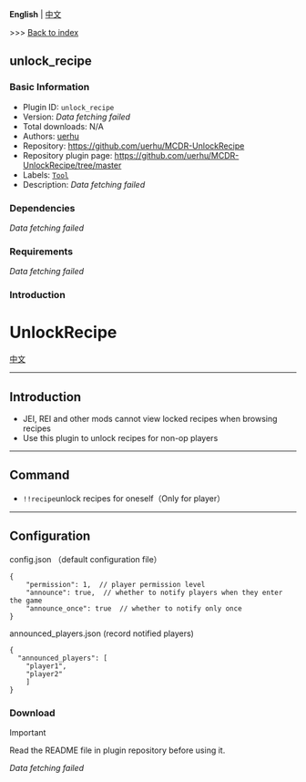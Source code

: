 **English** | [中文](readme-zh_cn.md)

\>\>\> [Back to index](/readme.md)

## unlock_recipe

### Basic Information

- Plugin ID: `unlock_recipe`
- Version: *Data fetching failed*
- Total downloads: N/A
- Authors: [uerhu](https://uerhu.cn)
- Repository: https://github.com/uerhu/MCDR-UnlockRecipe
- Repository plugin page: https://github.com/uerhu/MCDR-UnlockRecipe/tree/master
- Labels: [`Tool`](/labels/tool/readme.md)
- Description: *Data fetching failed*

### Dependencies

*Data fetching failed*

### Requirements

*Data fetching failed*

### Introduction

# UnlockRecipe
[中文](https://github.com/uerhu/MCDR-UnlockRecipe/tree/master/README_cn.md)

---
## Introduction
* JEI, REI and other mods cannot view locked recipes when browsing recipes
* Use this plugin to unlock recipes for non-op players
---
## Command
* `!!recipe`unlock recipes for oneself（Only for player）
---
## Configuration
config.json （default configuration file）
```json5
{
    "permission": 1,  // player permission level
    "announce": true,  // whether to notify players when they enter the game
    "announce_once": true  // whether to notify only once
}
```
announced_players.json (record notified players)
```json5
{
  "announced_players": [
    "player1",
    "player2"
    ]
}
```

### Download

> [!IMPORTANT]
> Read the README file in plugin repository before using it.

*Data fetching failed*

